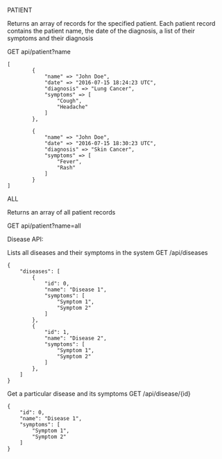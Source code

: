 PATIENT

Returns an array of records for the specified patient.  Each patient record contains the patient name, the date of the diagnosis, a list of their symptoms and their diagnosis

GET api/patient?name

```
[
		{
			"name" => "John Doe",
			"date" => "2016-07-15 18:24:23 UTC",
			"diagnosis" => "Lung Cancer",
			"symptoms" => [
				"Cough",
				"Headache"
			]
		},

		{
			"name" => "John Doe",
			"date" => "2016-07-15 18:30:23 UTC",
			"diagnosis" => "Skin Cancer",
			"symptoms" => [
				"Fever",
				"Rash"
			]
		}
]
```

ALL

Returns an array of all patient records

GET api/patient?name=all

Disease API:

Lists all diseases and their symptoms in the system
GET /api/diseases

```
{
    "diseases": [
        {
            "id": 0,
            "name": "Disease 1",
            "symptoms": [
                "Symptom 1",
                "Symptom 2"
            ]
        },
        {
            "id": 1,
            "name": "Disease 2",
            "symptoms": [
                "Symptom 1",
                "Symptom 2"
            ]
        },
    ]
}
```

Get a particular disease and its symptoms
GET /api/disease/{id}

```
{
    "id": 0,
    "name": "Disease 1",
    "symptoms": [
        "Symptom 1",
        "Symptom 2"
    ]
}
```
